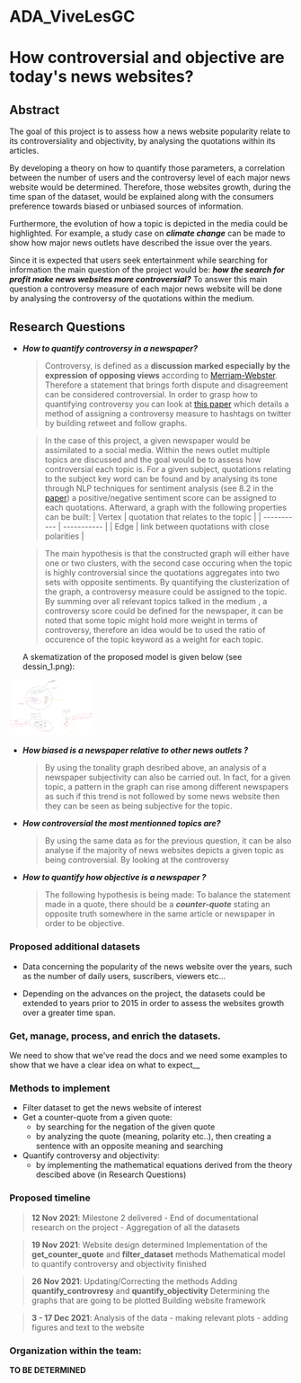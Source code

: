 # ADA_ViveLesGC

# How controversial and objective are today's news websites?

## Abstract
The goal of this project is to assess how a news website popularity relate to its controversiality and objectivity, by analysing the quotations within its articles. 

By developing a theory on how to quantify those parameters, a correlation between the number of users and the controversy level of each major news website would be determined. Therefore, those websites growth, during the time span of the dataset, would be explained along with the consumers preference towards biased or unbiased sources of information. 

Furthermore, the evolution of how a topic is depicted in the media could be highlighted. For example, a study case on ***climate change*** can be made to show how major news outlets have described the issue over the years.

Since it is expected that users seek entertainment while searching for information the main question of the project would be: ***how the search for profit make news websites more controversial?*** 
To answer this main question a controversy measure of each major news website will be done by analysing the controversy of the quotations within the medium. 

## Research Questions

- ***How to quantify controversy in a newspaper?***
    >  Controversy, is defined as a **discussion marked especially by the expression of opposing views** according to [Merriam-Webster](https://www.merriam-webster.com/dictionary/controversy). Therefore a statement that brings forth dispute and disagreement can be considered controversial. In order to grasp how to quantifying controversy you can look at [this paper](https://arxiv.org/abs/1512.05550) which details a method of assigning a controversy measure to hashtags on twitter by building retweet and follow graphs.	

    > In the case of this project, a given newspaper would be assimilated to a social media. Within the news outlet multiple topics are discussed and the goal would be to assess how controversial each topic is.  For a given subject, quotations relating to the subject key word can be found and by analysing its tone through NLP techniques for sentiment analysis (see 8.2 in the [paper](https://arxiv.org/abs/1512.05550)) a positive/negative sentiment score can be assigned to each quotations. Afterward, a graph with the following properties can be built:
            |	Vertex | quotation that relates to the topic |
	        	    | ----------- | ----------- |
            |	Edge | link between quotations with close polarities |
            
    > The main hypothesis is that the constructed graph will either have one or two clusters, with the second case occuring when the topic is highly controversial since the quotations aggregates into two sets with opposite sentiments. By quantifying the clusterization of the graph, a controversy measure could be assigned to the topic. By summing over all relevant topics talked in the medium , a controversy score could be defined for the newspaper, it can be noted that some topic might hold more weight in terms of controversy, therefore an idea would be to used the ratio of occurence of the topic keyword as a weight for each topic.
    
    A skematization of the proposed model is given below (see dessin_1.png):
   

<img src="/dessin_1.png" width=30% height=30%>


- ***How biased is a newspaper relative to other news outlets ?***
    > By using the tonality graph desribed above, an analysis of a newspaper subjectivity can also be carried out. In fact, for a given topic, a pattern in the graph can rise among different newspapers as such if this trend is not followed by some news website then they can be seen as being subjective for the topic. 

- ***How controversial the most mentionned topics are?***  
    > By using the same data as for the previous question, it can be also analyse if the majority of news websites depicts a given topic as being controversial. By looking at the controversy

- ***How to quantify how objective is a newspaper ?***
	> The following hypothesis is being made: To balance the statement made in a quote, there should be a ***counter-quote*** stating an opposite truth somewhere in the same article or newspaper in order to be objective.



### Proposed additional datasets

- Data concerning the popularity of the news website over the years, such as the number of daily users, suscribers, viewers etc... 

- Depending on the advances on the project, the datasets could be extended to years prior to 2015 in order to assess the websites growth over a greater time span. 

### Get, manage, process, and enrich the datasets.

We need to show that we've read the docs and we need some examples to show that we have a clear idea on what to expect__

### Methods to implement
-	Filter dataset to get the news website of interest 
-	Get a counter-quote from a given quote:
	- by searching for the negation of the given quote 
	- by analyzing the quote (meaning, polarity etc..), then creating a sentence with an opposite  meaning and searching   
-	Quantify controversy and objectivity: 
    - by implementing the mathematical equations derived from the theory descibed above (in Research Questions)

### Proposed timeline
> **12 Nov 2021**:
> Milestone 2 delivered - End of documentational research on the project - Aggregation of all the datasets 

> **19 Nov 2021**:
> Website design determined 
> Implementation of the **get_counter_quote** and **filter_dataset** methods 
> Mathematical model to quantify controversy and objectivity finished

> **26 Nov 2021**:
> Updating/Correcting the methods 
> Adding **quantify_controvresy** and **quantify_objectivity**
> Determining the graphs that are going to be plotted
> Building website framework

> **3 - 17  Dec 2021**:
> Analysis of the data - making relevant plots - adding figures and text to the website

### Organization within the team:
__TO BE DETERMINED__



